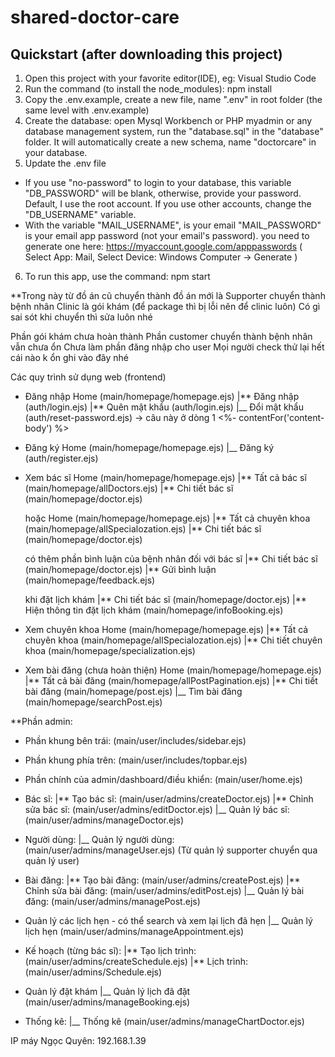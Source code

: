 # shared-doctor-care

## Quickstart (after downloading this project)

1. Open this project with your favorite editor(IDE), eg: Visual Studio Code
2. Run the command (to install the node_modules): npm install
3. Copy the .env.example, create a new file, name ".env" in root folder (the same level with .env.example)
4. Create the database: open Mysql Workbench or PHP myadmin or any database management system, run the "database.sql" in the "database" folder.
   It will automatically create a new schema, name "doctorcare" in your database.
5. Update the .env file

-   If you use "no-password" to login to your database, this variable "DB_PASSWORD" will be blank, otherwise, provide your password.
    Default, I use the root account. If you use other accounts, change the "DB_USERNAME" variable.
-   With the variable "MAIL_USERNAME", is your email
    "MAIL_PASSWORD" is your email app password (not your email's password). you need to generate one here: https://myaccount.google.com/apppasswords
    ( Select App: Mail, Select Device: Windows Computer -> Generate )

6. To run this app, use the command: npm start

\*\*Trong này từ đồ án cũ chuyển thành đồ án mới là
Supporter chuyển thành bệnh nhân
Clinic là gói khám (để package thì bị lỗi nên để clinic luôn)
Có gì sai sót khi chuyển thì sửa luôn nhé

Phần gói khám chưa hoàn thành
Phần customer chuyển thành bệnh nhân vẫn chưa ổn
Chưa làm phần đăng nhập cho user
Mọi người check thử lại hết cái nào k ổn ghi vào đây nhé

Các quy trình sử dụng web (frontend)

-   Đăng nhập
    Home (main/homepage/homepage.ejs)
    |** Đăng nhập (auth/login.ejs)
    |** Quên mật khẩu (auth/login.ejs)
    |\_\_ Đổi mật khẩu (auth/reset-password.ejs) -> câu này ở dòng 1 <%- contentFor('content-body') %>

-   Đăng ký
    Home (main/homepage/homepage.ejs)
    |\_\_ Đăng ký (auth/register.ejs)

-   Xem bác sĩ
    Home (main/homepage/homepage.ejs)
    |** Tất cả bác sĩ (main/homepage/allDoctors.ejs)
    |** Chi tiết bác sĩ (main/homepage/doctor.ejs)

    hoặc
    Home (main/homepage/homepage.ejs)
    |** Tất cả chuyên khoa (main/homepage/allSpecialozation.ejs)
    |** Chi tiết bác sĩ (main/homepage/doctor.ejs)

    có thêm phần bình luận của bệnh nhân đối với bác sĩ
    |** Chi tiết bác sĩ (main/homepage/doctor.ejs)
    |** Gửi bình luận (main/homepage/feedback.ejs)

    khi đặt lịch khám
    |** Chi tiết bác sĩ (main/homepage/doctor.ejs)
    |** Hiện thông tin đặt lịch khám (main/homepage/infoBooking.ejs)

-   Xem chuyên khoa
    Home (main/homepage/homepage.ejs)
    |** Tất cả chuyên khoa (main/homepage/allSpecialozation.ejs)
    |** Chi tiết chuyên khoa (main/homepage/specialization.ejs)

-   Xem bài đăng (chưa hoàn thiện)
    Home (main/homepage/homepage.ejs)
    |** Tất cả bài đăng (main/homepage/allPostPagination.ejs)
    |** Chi tiết bài đăng (main/homepage/post.ejs)
    |\_\_ Tìm bài đăng (main/homepage/searchPost.ejs)

\*\*Phần admin:

-   Phần khung bên trái: (main/user/includes/sidebar.ejs)

-   Phần khung phía trên: (main/user/includes/topbar.ejs)

-   Phần chính của admin/dashboard/điều khiển: (main/user/home.ejs)

-   Bác sĩ:
    |** Tạo bác sĩ: (main/user/admins/createDoctor.ejs)
    |** Chỉnh sửa bác sĩ: (main/user/admins/editDoctor.ejs)
    |\_\_ Quản lý bác sĩ: (main/user/admins/manageDoctor.ejs)

-   Người dùng:
    |\_\_ Quản lý người dùng: (main/user/admins/manageUser.ejs) (Từ quản lý supporter chuyển qua quản lý user)

-   Bài đăng:
    |** Tạo bài đăng: (main/user/admins/createPost.ejs)
    |** Chỉnh sửa bài đăng: (main/user/admins/editPost.ejs)
    |\_\_ Quản lý bài đăng: (main/user/admins/managePost.ejs)

-   Quản lý các lịch hẹn - có thể search và xem lại lịch đã hẹn
    |\_\_ Quản lý lịch hẹn (main/user/admins/manageAppointment.ejs)

-   Kế hoạch (từng bác sĩ):
    |** Tạo lịch trình: (main/user/admins/createSchedule.ejs)
    |** Lịch trình: (main/user/admins/Schedule.ejs)

-   Quản lý đặt khám
    |\_\_ Quản lý lịch đã đặt (main/user/admins/manageBooking.ejs)

-   Thống kê:
    |\_\_ Thống kê (main/user/admins/manageChartDoctor.ejs)

IP máy Ngọc Quyên: 192.168.1.39
